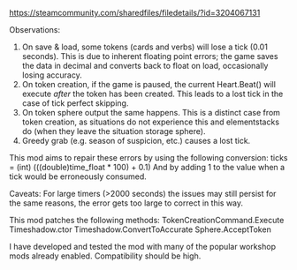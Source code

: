 
https://steamcommunity.com/sharedfiles/filedetails/?id=3204067131

Observations:
1) On save & load, some tokens (cards and verbs) will lose a tick (0.01 seconds). This is due to inherent floating point errors; the game saves the data in decimal and converts back to float on load, occasionally losing accuracy.
2) On token creation, if the game is paused, the current Heart.Beat() will execute _after_ the token has been created. This leads to a lost tick in the case of tick perfect skipping.
3) On token sphere output the same happens. This is a distinct case from token creation, as situations do not experience this and elementstacks do (when they leave the situation storage sphere).
4) Greedy grab (e.g. season of suspicion, etc.) causes a lost tick.

This mod aims to repair these errors by using the following conversion: ticks = (int) (((double)time_float * 100) + 0.1)
And by adding 1 to the value when a tick would be erroneously consumed.

Caveats: For large timers (>2000 seconds) the issues may still persist for the same reasons, the error gets too large to correct in this way.

This mod patches the following methods:
TokenCreationCommand.Execute
Timeshadow.ctor
Timeshadow.ConvertToAccurate
Sphere.AcceptToken

I have developed and tested the mod with many of the popular workshop mods already enabled. Compatibility should be high.

